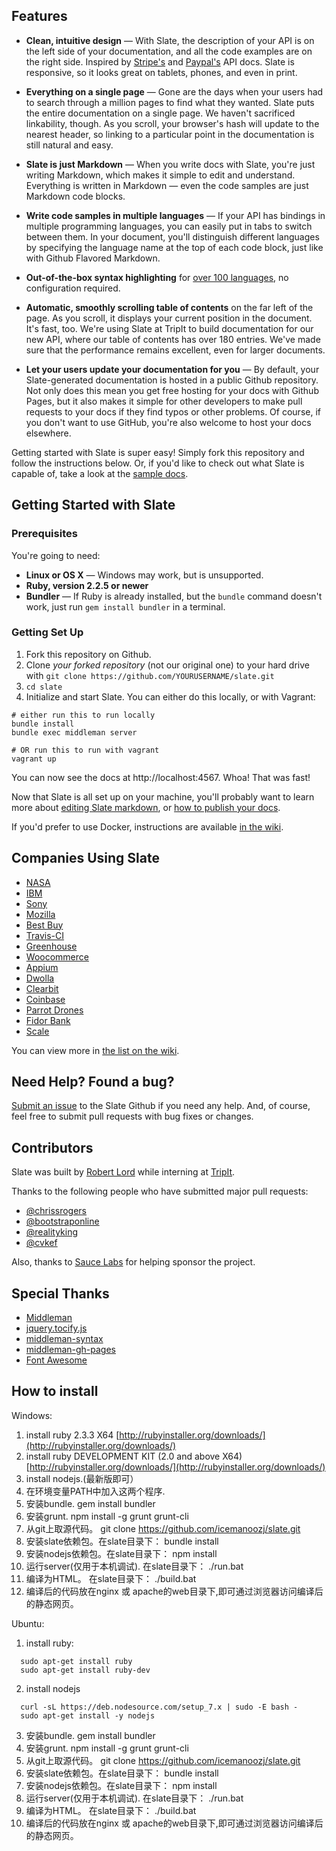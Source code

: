 ﻿
Features
------------

* **Clean, intuitive design** — With Slate, the description of your API is on the left side of your documentation, and all the code examples are on the right side. Inspired by [Stripe's](https://stripe.com/docs/api) and [Paypal's](https://developer.paypal.com/webapps/developer/docs/api/) API docs. Slate is responsive, so it looks great on tablets, phones, and even in print.

* **Everything on a single page** — Gone are the days when your users had to search through a million pages to find what they wanted. Slate puts the entire documentation on a single page. We haven't sacrificed linkability, though. As you scroll, your browser's hash will update to the nearest header, so linking to a particular point in the documentation is still natural and easy.

* **Slate is just Markdown** — When you write docs with Slate, you're just writing Markdown, which makes it simple to edit and understand. Everything is written in Markdown — even the code samples are just Markdown code blocks.

* **Write code samples in multiple languages** — If your API has bindings in multiple programming languages, you can easily put in tabs to switch between them. In your document, you'll distinguish different languages by specifying the language name at the top of each code block, just like with Github Flavored Markdown.

* **Out-of-the-box syntax highlighting** for [over 100 languages](https://github.com/jneen/rouge/wiki/List-of-supported-languages-and-lexers), no configuration required.

* **Automatic, smoothly scrolling table of contents** on the far left of the page. As you scroll, it displays your current position in the document. It's fast, too. We're using Slate at TripIt to build documentation for our new API, where our table of contents has over 180 entries. We've made sure that the performance remains excellent, even for larger documents.

* **Let your users update your documentation for you** — By default, your Slate-generated documentation is hosted in a public Github repository. Not only does this mean you get free hosting for your docs with Github Pages, but it also makes it simple for other developers to make pull requests to your docs if they find typos or other problems. Of course, if you don't want to use GitHub, you're also welcome to host your docs elsewhere.

Getting started with Slate is super easy! Simply fork this repository and follow the instructions below. Or, if you'd like to check out what Slate is capable of, take a look at the [sample docs](http://lord.github.io/slate).

Getting Started with Slate
------------------------------

### Prerequisites

You're going to need:

 - **Linux or OS X** — Windows may work, but is unsupported.
 - **Ruby, version 2.2.5 or newer**
 - **Bundler** — If Ruby is already installed, but the `bundle` command doesn't work, just run `gem install bundler` in a terminal.

### Getting Set Up

1. Fork this repository on Github.
2. Clone *your forked repository* (not our original one) to your hard drive with `git clone https://github.com/YOURUSERNAME/slate.git`
3. `cd slate`
4. Initialize and start Slate. You can either do this locally, or with Vagrant:

```shell
# either run this to run locally
bundle install
bundle exec middleman server

# OR run this to run with vagrant
vagrant up
```

You can now see the docs at http://localhost:4567. Whoa! That was fast!

Now that Slate is all set up on your machine, you'll probably want to learn more about [editing Slate markdown](https://github.com/lord/slate/wiki/Markdown-Syntax), or [how to publish your docs](https://github.com/lord/slate/wiki/Deploying-Slate).

If you'd prefer to use Docker, instructions are available [in the wiki](https://github.com/lord/slate/wiki/Docker).

Companies Using Slate
---------------------------------

* [NASA](https://api.nasa.gov)
* [IBM](https://docs.cloudant.com/api.html)
* [Sony](http://developers.cimediacloud.com)
* [Mozilla](http://localforage.github.io/localForage/)
* [Best Buy](https://bestbuyapis.github.io/api-documentation/)
* [Travis-CI](https://docs.travis-ci.com/api/)
* [Greenhouse](https://developers.greenhouse.io/harvest.html)
* [Woocommerce](http://woocommerce.github.io/woocommerce-rest-api-docs/)
* [Appium](http://appium.io/slate/en/master)
* [Dwolla](https://docs.dwolla.com/)
* [Clearbit](https://clearbit.com/docs)
* [Coinbase](https://developers.coinbase.com/api)
* [Parrot Drones](http://developer.parrot.com/docs/bebop/)
* [Fidor Bank](http://docs.fidor.de/)
* [Scale](https://docs.scaleapi.com/)

You can view more in [the list on the wiki](https://github.com/lord/slate/wiki/Slate-in-the-Wild).

Need Help? Found a bug?
--------------------

[Submit an issue](https://github.com/lord/slate/issues) to the Slate Github if you need any help. And, of course, feel free to submit pull requests with bug fixes or changes.

Contributors
--------------------

Slate was built by [Robert Lord](https://lord.io) while interning at [TripIt](https://www.tripit.com/).

Thanks to the following people who have submitted major pull requests:

- [@chrissrogers](https://github.com/chrissrogers)
- [@bootstraponline](https://github.com/bootstraponline)
- [@realityking](https://github.com/realityking)
- [@cvkef](https://github.com/cvkef)

Also, thanks to [Sauce Labs](http://saucelabs.com) for helping sponsor the project.

Special Thanks
--------------------
- [Middleman](https://github.com/middleman/middleman)
- [jquery.tocify.js](https://github.com/gfranko/jquery.tocify.js)
- [middleman-syntax](https://github.com/middleman/middleman-syntax)
- [middleman-gh-pages](https://github.com/edgecase/middleman-gh-pages)
- [Font Awesome](http://fortawesome.github.io/Font-Awesome/)

How to install
---------------------

Windows:

1. install ruby 2.3.3 X64 [http://rubyinstaller.org/downloads/](http://rubyinstaller.org/downloads/)
2. install ruby DEVELOPMENT KIT (2.0 and above X64) [http://rubyinstaller.org/downloads/](http://rubyinstaller.org/downloads/)
3. install nodejs.(最新版即可）
4. 在环境变量PATH中加入这两个程序.
5. 安装bundle.    gem install bundler
6. 安装grunt.     npm install -g grunt grunt-cli
7. 从git上取源代码。 git clone https://github.com/icemanoozj/slate.git
8. 安装slate依赖包。在slate目录下：  bundle install
9. 安装nodejs依赖包。在slate目录下：  npm install
10. 运行server(仅用于本机调试).       在slate目录下： ./run.bat
11. 编译为HTML。     在slate目录下： ./build.bat
12. 编译后的代码放在nginx 或 apache的web目录下,即可通过浏览器访问编译后的静态网页。

Ubuntu:

1. install ruby:  
```shell
  sudo apt-get install ruby
  sudo apt-get install ruby-dev
```
2. install nodejs  
```shell
  curl -sL https://deb.nodesource.com/setup_7.x | sudo -E bash -
  sudo apt-get install -y nodejs
```
3. 安装bundle.    gem install bundler
4. 安装grunt.     npm install -g grunt grunt-cli
5. 从git上取源代码。 git clone https://github.com/icemanoozj/slate.git
6. 安装slate依赖包。在slate目录下：  bundle install
7. 安装nodejs依赖包。在slate目录下：  npm install
8. 运行server(仅用于本机调试).       在slate目录下： ./run.bat
9. 编译为HTML。     在slate目录下： ./build.bat
10. 编译后的代码放在nginx 或 apache的web目录下,即可通过浏览器访问编译后的静态网页。